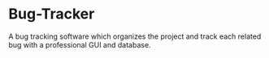 # Bug-Tracker
A bug tracking software which organizes the project and track each related bug with a professional GUI and database.
